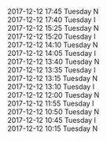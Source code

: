 2017-12-12 17:45 Tuesday  N  
2017-12-12 17:40 Tuesday  I  
2017-12-12 15:25 Tuesday  N  
2017-12-12 15:20 Tuesday  I  
2017-12-12 14:10 Tuesday  N  
2017-12-12 14:05 Tuesday  I  
2017-12-12 13:40 Tuesday  N  
2017-12-12 13:35 Tuesday  I  
2017-12-12 13:15 Tuesday  N  
2017-12-12 13:10 Tuesday  I  
2017-12-12 12:00 Tuesday  N  
2017-12-12 11:55 Tuesday  I  
2017-12-12 10:50 Tuesday  N  
2017-12-12 10:45 Tuesday  I  
2017-12-12 10:15 Tuesday  N  
